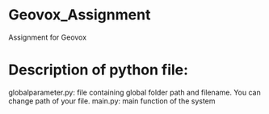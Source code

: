 # Geovox_Assignment
Assignment for Geovox

# Description of python file:
globalparameter.py: file containing global folder path and filename. You can change path of your file.
main.py: main function of the system
